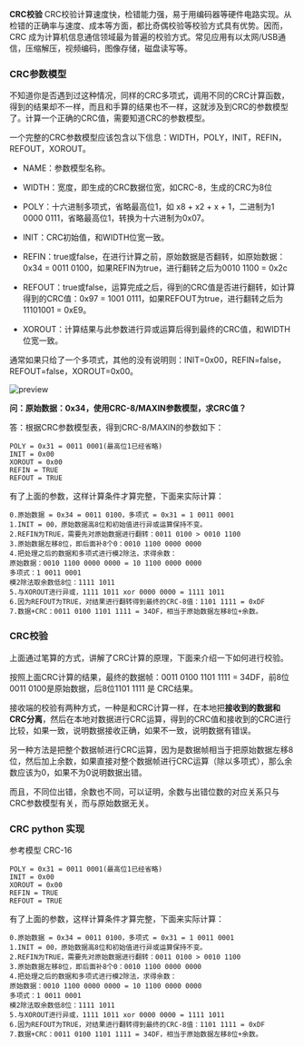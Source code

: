 **CRC校验**
CRC校验计算速度快，检错能力强，易于用编码器等硬件电路实现。从检错的正确率与速度、成本等方面，都比奇偶校验等校验方式具有优势。因而，CRC 成为计算机信息通信领域最为普遍的校验方式。常见应用有以太网/USB通信，压缩解压，视频编码，图像存储，磁盘读写等。

### CRC参数模型

不知道你是否遇到过这种情况，同样的CRC多项式，调用不同的CRC计算函数，得到的结果却不一样，而且和手算的结果也不一样，这就涉及到CRC的参数模型了。计算一个正确的CRC值，需要知道CRC的参数模型。

一个完整的CRC参数模型应该包含以下信息：WIDTH，POLY，INIT，REFIN，REFOUT，XOROUT。

-   NAME：参数模型名称。
-   WIDTH：宽度，即生成的CRC数据位宽，如CRC-8，生成的CRC为8位
-   POLY：十六进制多项式，省略最高位1，如 x8 + x2 + x + 1，二进制为1 0000 0111，省略最高位1，转换为十六进制为0x07。
-   INIT：CRC初始值，和WIDTH位宽一致。
-   REFIN：true或false，在进行计算之前，原始数据是否翻转，如原始数据：0x34 = 0011 0100，如果REFIN为true，进行翻转之后为0010 1100 = 0x2c
-   REFOUT：true或false，运算完成之后，得到的CRC值是否进行翻转，如计算得到的CRC值：0x97 = 1001 0111，如果REFOUT为true，进行翻转之后为11101001 = 0xE9。  
    
-   XOROUT：计算结果与此参数进行异或运算后得到最终的CRC值，和WIDTH位宽一致。  
    

通常如果只给了一个多项式，其他的没有说明则：INIT=0x00，REFIN=false，REFOUT=false，XOROUT=0x00。

![preview](https://pic2.zhimg.com/v2-91f148259b466e4a75a10c6607370855_r.jpg)

**问：原始数据：0x34，使用CRC-8/MAXIN参数模型，求CRC值？**

答：根据CRC参数模型表，得到CRC-8/MAXIN的参数如下：

```
POLY = 0x31 = 0011 0001(最高位1已经省略)
INIT = 0x00
XOROUT = 0x00
REFIN = TRUE
REFOUT = TRUE
```

有了上面的参数，这样计算条件才算完整，下面来实际计算：

```
0.原始数据 = 0x34 = 0011 0100，多项式 = 0x31 = 1 0011 0001
1.INIT = 00，原始数据高8位和初始值进行异或运算保持不变。
2.REFIN为TRUE，需要先对原始数据进行翻转：0011 0100 > 0010 1100
3.原始数据左移8位，即后面补8个0：0010 1100 0000 0000
4.把处理之后的数据和多项式进行模2除法，求得余数：
原始数据：0010 1100 0000 0000 = 10 1100 0000 0000
多项式：1 0011 0001
模2除法取余数低8位：1111 1011
5.与XOROUT进行异或，1111 1011 xor 0000 0000 = 1111 1011 
6.因为REFOUT为TRUE，对结果进行翻转得到最终的CRC-8值：1101 1111 = 0xDF
7.数据+CRC：0011 0100 1101 1111 = 34DF，相当于原始数据左移8位+余数。
```

### CRC校验

上面通过笔算的方式，讲解了CRC计算的原理，下面来介绍一下如何进行校验。

按照上面CRC计算的结果，最终的数据帧：0011 0100 1101 1111 = 34DF，前8位0011 0100是原始数据，后8位1101 1111 是 CRC结果。

接收端的校验有两种方式，一种是和CRC计算一样，在本地把**接收到的数据和CRC分离**，然后在本地对数据进行CRC运算，得到的CRC值和接收到的CRC进行比较，如果一致，说明数据接收正确，如果不一致，说明数据有错误。

另一种方法是把整个数据帧进行CRC运算，因为是数据帧相当于把原始数据左移8位，然后加上余数，如果直接对整个数据帧进行CRC运算（除以多项式），那么余数应该为0，如果不为0说明数据出错。

而且，不同位出错，余数也不同，可以证明，余数与出错位数的对应关系只与CRC参数模型有关，而与原始数据无关。


### CRC python 实现
参考模型
CRC-16
```
POLY = 0x31 = 0011 0001(最高位1已经省略)
INIT = 0x00
XOROUT = 0x00
REFIN = TRUE
REFOUT = TRUE
```

有了上面的参数，这样计算条件才算完整，下面来实际计算：

```
0.原始数据 = 0x34 = 0011 0100，多项式 = 0x31 = 1 0011 0001
1.INIT = 00，原始数据高8位和初始值进行异或运算保持不变。
2.REFIN为TRUE，需要先对原始数据进行翻转：0011 0100 > 0010 1100
3.原始数据左移8位，即后面补8个0：0010 1100 0000 0000
4.把处理之后的数据和多项式进行模2除法，求得余数：
原始数据：0010 1100 0000 0000 = 10 1100 0000 0000
多项式：1 0011 0001
模2除法取余数低8位：1111 1011
5.与XOROUT进行异或，1111 1011 xor 0000 0000 = 1111 1011 
6.因为REFOUT为TRUE，对结果进行翻转得到最终的CRC-8值：1101 1111 = 0xDF
7.数据+CRC：0011 0100 1101 1111 = 34DF，相当于原始数据左移8位+余数。
```

<!--stackedit_data:
eyJoaXN0b3J5IjpbMTI0NjI3NDI1NywyMTE3NjYzMjkyLC0xNT
Q3NDYxMDAzLDg4NDc1MjgxMV19
-->